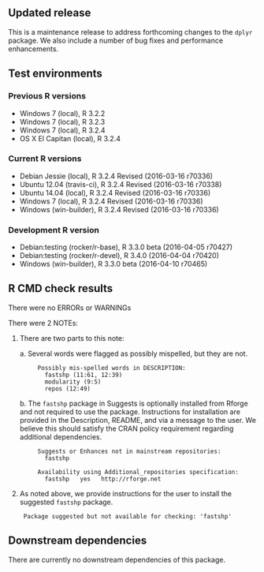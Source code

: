 ## Updated release

This is a maintenance release to address forthcoming changes to the `dplyr` package.
We also include a number of bug fixes and performance enhancements.

## Test environments

### Previous R versions
* Windows 7               (local), R 3.2.2
* Windows 7               (local), R 3.2.3
* Windows 7               (local), R 3.2.4
* OS X El Capitan         (local), R 3.2.4

### Current R versions
* Debian Jessie           (local), R 3.2.4 Revised (2016-03-16 r70336)
* Ubuntu 12.04        (travis-ci), R 3.2.4 Revised (2016-03-16 r70338)
* Ubuntu 14.04            (local), R 3.2.4 Revised (2016-03-16 r70336)
* Windows 7               (local), R 3.2.4 Revised (2016-03-16 r70336)
* Windows           (win-builder), R 3.2.4 Revised (2016-03-16 r70336)

### Development R version
* Debian:testing (rocker/r-base),  R 3.3.0 beta (2016-04-05 r70427)
* Debian:testing (rocker/r-devel), R 3.4.0 (2016-04-04 r70420)
* Windows           (win-builder), R 3.3.0 beta (2016-04-10 r70465)

## R CMD check results

There were no ERRORs or WARNINGs

There were 2 NOTEs:

1. There are two parts to this note:

    a. Several words were flagged as possibly mispelled, but they are not.
    
            Possibly mis-spelled words in DESCRIPTION:
              fastshp (11:61, 12:39)
              modularity (9:5)
              repos (12:49)

    b. The `fastshp` package in Suggests is optionally installed from Rforge and not required to use the package. Instructions for installation are provided in the Description, README, and via a message to the user. We believe this should satisfy the CRAN policy requirement regarding additional dependencies.

            Suggests or Enhances not in mainstream repositories:
              fastshp
          
            Availability using Additional_repositories specification:
              fastshp   yes   http://rforge.net

2. As noted above, we provide instructions for the user to install the suggested `fastshp` package.

        Package suggested but not available for checking: 'fastshp'

## Downstream dependencies

There are currently no downstream dependencies of this package.

